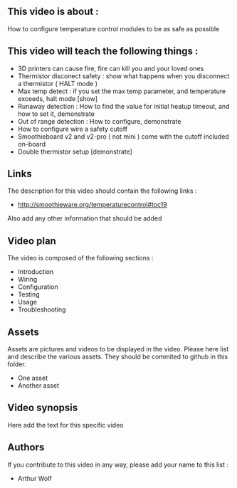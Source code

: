 ## This video is about : 

How to configure temperature control modules to be as safe as possible

## This video will teach the following things : 

* 3D printers can cause fire, fire can kill you and your loved ones
* Thermistor disconect safety : show what happens when you disconnect a thermistor ( HALT mode )
* Max temp detect : if you set the max temp parameter, and temperature exceeds, halt mode [show]
* Runaway detection : How to find the value for initial heatup timeout, and how to set it, demonstrate
* Out of range detection : How to configure, demonstrate
* How to configure wire a safety cutoff
* Smoothieboard v2 and v2-pro ( not mini ) come with the cutoff included on-board
* Double thermistor setup [demonstrate]

## Links 

The description for this video should contain the following links : 

* http://smoothieware.org/temperaturecontrol#toc19

Also add any other information that should be added

## Video plan

The video is composed of the following sections : 

* Introduction
* Wiring
* Configuration
* Testing
* Usage
* Troubleshooting

## Assets

Assets are pictures and videos to be displayed in the video.
Please here list and describe the various assets. They should be commited to github in this folder.

* One asset
* Another asset

## Video synopsis

Here add the text for this specific video

## Authors

If you contribute to this video in any way, please add your name to this list : 

* Arthur Wolf

